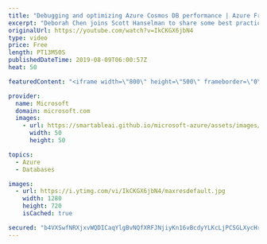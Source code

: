 ```yaml
---
title: "Debugging and optimizing Azure Cosmos DB performance | Azure Friday"
excerpt: "Deborah Chen joins Scott Hanselman to share some best practices on how to debug and optimize Azure Cosmos DB for better performance. Watch as they go through the common issues newcomers to Azure Cosmos DB run into with respect to performance and how to solve them by tuning Request Unit (RU) cost and"
originalUrl: https://youtube.com/watch?v=IkCKGX6jbN4
type: video
price: Free
length: PT13M50S
publishedDateTime: 2019-08-09T06:00:57Z
heat: 50

featuredContent: "<iframe width=\"800\" height=\"500\" frameborder=\"0\" src=\"https://www.youtube.com/embed/IkCKGX6jbN4\" allow=\"accelerometer; autoplay; encrypted-media; gyroscope; picture-in-picture\" allowfullscreen></iframe>"

provider:
  name: Microsoft
  domain: microsoft.com
  images:
    - url: https://smartableai.github.io/microsoft-azure/assets/images/organizations/microsoft.com-50x50.jpg
      width: 50
      height: 50

topics:
  - Azure
  - Databases

images:
  - url: https://i.ytimg.com/vi/IkCKGX6jbN4/maxresdefault.jpg
    width: 1280
    height: 720
    isCached: true

secured: "b4VXSwfNRXjxvWQDICaqYlgBvNQfXRFJNjiyKn16vBcdyYLKcLjPCSGLXycHr4p6mcrp6iiza9nVaCrylDUnDCeM+/zcLDBIdlX2vXgTpy3YZny5Q4w2Y5DzWSN9WoLOOaC8B/7nB8+itomBDxW7Eyk4fM96IGjXIhbPtTj9RWM6GZEkXyDyOyTrCmkOa9k3TYY/0BCK4bxoCE867pyI1j3mGMcH8w9YrT219u/1vhnCSkJxh01aUpwZRiGxgVMwcBW7Q6TQZyPJnq5gzo+QQ8s8wkY4vmYipbNaYWMxQq6iac1IumhRYWlq7VPPBCq7vjx6b2B6ehg2UgBL7d9NGHE41MwwuHW/1zYLZIDddwTwkUwy6MfiLAirTuc5j4XfJ05/EUPxNGZAq92SKnI7A+TnqgVoq2sPFU2o3SGxKqo=;3Daz//54646hhzx7hhsEiA=="
---
```


